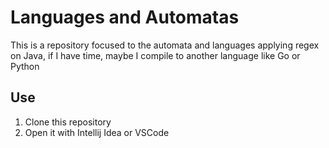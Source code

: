 # Languages and Automatas

This is a repository focused to the automata and languages applying regex on Java, if I have time, maybe I compile to another language like Go or Python

## Use
1. Clone this repository
2. Open it with Intellij Idea or VSCode

